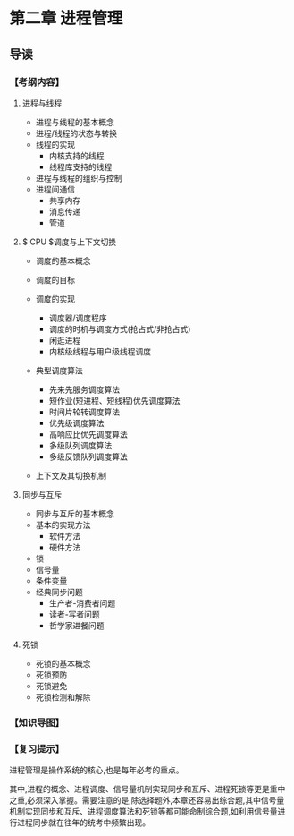 # 第二章 进程管理

## 导读

### 【考纲内容】

1. 进程与线程
    + 进程与线程的基本概念
    + 进程/线程的状态与转换
    + 线程的实现
        + 内核支持的线程
        + 线程库支持的线程
    + 进程与线程的组织与控制
    + 进程间通信
        + 共享内存
        + 消息传递
        + 管道

2. $ CPU $调度与上下文切换

    + 调度的基本概念
    + 调度的目标

    + 调度的实现
        + 调度器/调度程序
        + 调度的时机与调度方式(抢占式/非抢占式)
        + 闲逛进程
        + 内核级线程与用户级线程调度
    + 典型调度算法
        + 先来先服务调度算法
        + 短作业(短进程、短线程)优先调度算法
        + 时间片轮转调度算法
        + 优先级调度算法
        + 高响应比优先调度算法
        + 多级队列调度算法
        + 多级反馈队列调度算法
    + 上下文及其切换机制

3. 同步与互斥
    + 同步与互斥的基本概念
    + 基本的实现方法
        + 软件方法
        + 硬件方法
    + 锁
    + 信号量
    + 条件变量
    + 经典同步问题
        + 生产者-消费者问题
        + 读者-写者问题
        + 哲学家进餐问题

4. 死锁
    + 死锁的基本概念
    + 死锁预防
    + 死锁避免
    + 死锁检测和解除

### 【知识导图】

### 【复习提示】

进程管理是操作系统的核心,也是每年必考的重点。

其中,进程的概念、进程调度、信号量机制实现同步和互斥、进程死锁等更是重中之重,必须深入掌握。需要注意的是,除选择题外,本章还容易出综合题,其中信号量机制实现同步和互斥、进程调度算法和死锁等都可能命制综合题,如利用信号量进行进程同步就在往年的统考中频繁出现。

